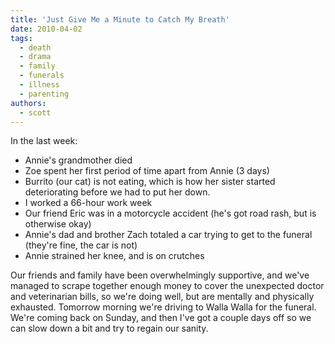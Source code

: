 ```yaml
---
title: 'Just Give Me a Minute to Catch My Breath'
date: 2010-04-02
tags:
  - death
  - drama
  - family
  - funerals
  - illness
  - parenting
authors:
  - scott
---
```


In the last week:

- Annie's grandmother died
- Zoe spent her first period of time apart from Annie (3 days)
- Burrito (our cat) is not eating, which is how her sister started deteriorating before we had to put her down.
- I worked a 66-hour work week
- Our friend Eric was in a motorcycle accident (he's got road rash, but is otherwise okay)
- Annie's dad and brother Zach totaled a car trying to get to the funeral (they're fine, the car is not)
- Annie strained her knee, and is on crutches

Our friends and family have been overwhelmingly supportive, and we've managed to scrape together enough money to cover the unexpected doctor and veterinarian bills, so we're doing well, but are mentally and physically exhausted. Tomorrow morning we're driving to Walla Walla for the funeral. We're coming back on Sunday, and then I've got a couple days off so we can slow down a bit and try to regain our sanity.
